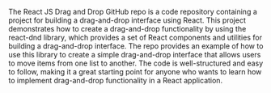 The React JS Drag and Drop GitHub repo is a code repository containing a project for building a drag-and-drop interface using React. This project demonstrates how to create a drag-and-drop functionality by using the react-dnd library, which provides a set of React components and utilities for building a drag-and-drop interface. The repo provides an example of how to use this library to create a simple drag-and-drop interface that allows users to move items from one list to another. The code is well-structured and easy to follow, making it a great starting point for anyone who wants to learn how to implement drag-and-drop functionality in a React application.




